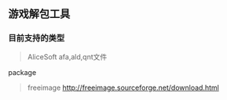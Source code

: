 ## 游戏解包工具
### 目前支持的类型

> AliceSoft afa,ald,qnt文件

package
> freeimage http://freeimage.sourceforge.net/download.html
